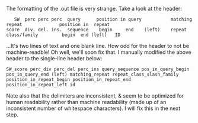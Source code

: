 The formatting of the .out file is very strange. Take a look at the header:
```
   SW  perc perc perc  query      position in query           matching       repeat              position in  repeat
score  div. del. ins.  sequence    begin     end    (left)    repeat         class/family         begin  end (left)   ID

```

...It's two lines of text and one blank line. How odd for the header to not be machine-readble! Oh well, we'll soon fix that.
I manually modified the above header to the single-line header below:

```
SW_score perc_div perc_del perc_ins query_sequence pos_in_query_begin pos_in_query_end (left) matching_repeat repeat_class_slash_family position_in_repeat_begin position_in_repeat_end position_in_repeat_left id
```

Note also that the delimiters are inconsistent, & seem to be optimized for human readability rather than machine readability (made up of an inconsistent number of whitespace characters). I will fix this in the next step.